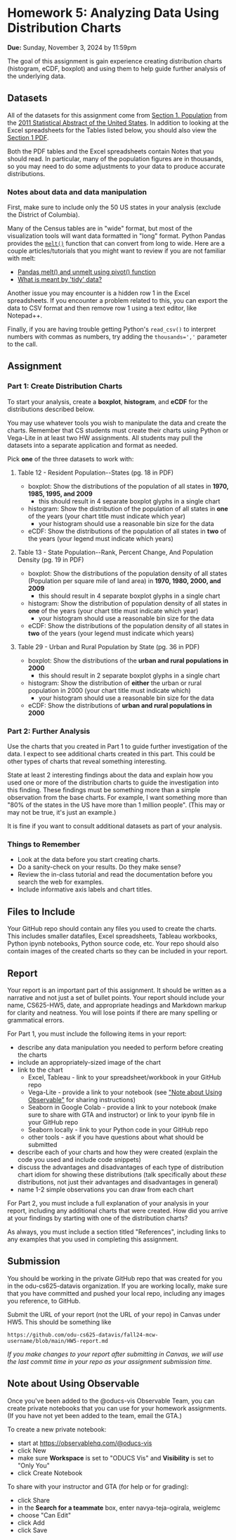 # Homework 5: Analyzing Data Using Distribution Charts

**Due:** Sunday, November 3, 2024 by 11:59pm  

The goal of this assignment is gain experience creating distribution charts (histogram, eCDF, boxplot) and using them to help guide further analysis of the underlying data.

## Datasets

All of the datasets for this assignment come from [Section 1. Population](https://www.census.gov/library/publications/2010/compendia/statab/130ed/population.html) from the [2011 Statistical Abstract of the United States](https://www.census.gov/library/publications/2010/compendia/statab/130ed.html). In addition to looking at the Excel spreadsheets for the Tables listed below, you should also view the [Section 1 PDF](https://www2.census.gov/library/publications/2010/compendia/statab/130ed/tables/pop.pdf). 

Both the PDF tables and the Excel spreadsheets contain Notes that you should read. In particular, many of the population figures are in thousands, so you may need to do some adjustments to your data to produce accurate distributions.

### Notes about data and data manipulation

First, make sure to include only the 50 US states in your analysis (exclude the District of Columbia). 

Many of the Census tables are in "wide" format, but most of the visualization tools will want data formatted in "long" format. Python Pandas provides the [`melt()`](https://pandas.pydata.org/docs/reference/api/pandas.melt.html) function that can convert from long to wide.  Here are a couple articles/tutorials that you might want to review if you are not familiar with melt:
* [Pandas melt() and unmelt using pivot() function](https://www.digitalocean.com/community/tutorials/pandas-melt-unmelt-pivot-function)
* [What is meant by 'tidy' data?](https://anvil.works/blog/tidy-data)

Another issue you may encounter is a hidden row 1 in the Excel spreadsheets. If you encounter a problem related to this, you can export the data to CSV format and then remove row 1 using a text editor, like Notepad++.

Finally, if you are having trouble getting Python's `read_csv()` to interpret numbers with commas as numbers, try adding the `thousands=','` parameter to the call.

## Assignment

### Part 1: Create Distribution Charts

To start your analysis, create a **boxplot**, **histogram**, and **eCDF** for the distributions described below. 

You may use whatever tools you wish to manipulate the data and create the charts. Remember that CS students must create their charts using Python or Vega-Lite in at least two HW assignments. All students may pull the datasets into a separate application and format as needed.  

Pick **one** of the three datasets to work with:

1) Table 12 - Resident Population--States (pg. 18 in PDF)
   * boxplot: Show the distributions of the population of all states in **1970, 1985, 1995, and 2009**
      * this should result in 4 separate boxplot glyphs in a single chart
   * histogram: Show the distribution of the population of all states in **one** of the years (your chart title must indicate which year)
      * your histogram should use a reasonable bin size for the data
   * eCDF: Show the distributions of the population of all states in **two** of the years (your legend must indicate which years)
   
2) Table 13 - State Population--Rank, Percent Change, And Population Density (pg. 19 in PDF)
   * boxplot: Show the distributions of the population density of all states (Population per square mile of land area) in **1970, 1980, 2000, and 2009** 
      * this should result in 4 separate boxplot glyphs in a single chart
   * histogram: Show the distribution of population density of all states in **one** of the years (your chart title must indicate which year)
      * your histogram should use a reasonable bin size for the data
   * eCDF: Show the distributions of the population density of all states in **two** of the years (your legend must indicate which years)

3) Table 29 - Urban and Rural Population by State (pg. 36 in PDF)
   * boxplot: Show the distributions of the **urban and rural populations in 2000** 
      * this should result in 2 separate boxplot glyphs in a single chart
   * histogram: Show the distribution of **either** the urban or rural population in 2000 (your chart title must indicate which)
      * your histogram should use a reasonable bin size for the data
   * eCDF: Show the distributions of **urban and rural populations in 2000**

### Part 2: Further Analysis

Use the charts that you created in Part 1 to guide further investigation of the data.  I expect to see additional charts created in this part.  This could be other types of charts that reveal something interesting.

State at least 2 interesting findings about the data and explain how you used one or more of the distribution charts to guide the investigation into this finding. These findings must be something more than a simple observation from the base charts. For example, I want something more than "80% of the states in the US have more than 1 million people". (This may or may not be true, it's just an example.)

It is fine if you want to consult additional datasets as part of your analysis.

### Things to Remember
* Look at the data before you start creating charts.
* Do a sanity-check on your results.  Do they make sense? 
* Review the in-class tutorial and read the documentation before you search the web for examples.
* Include informative axis labels and chart titles.

## Files to Include

Your GitHub repo should contain any files you used to create the charts. This includes smaller datafiles, Excel spreadsheets, Tableau workbooks, Python ipynb notebooks, Python source code, etc. Your repo should also contain images of the created charts so they can be included in your report.

## Report

Your report is an important part of this assignment.  It should be written as a narrative and not just a set of bullet points.  Your report should include your name, CS625-HW5, date, and appropriate headings and Markdown markup for clarity and neatness. You will lose points if there are many spelling or grammatical errors. 

For Part 1, you must include the following items in your report:
* describe any data manipulation you needed to perform before creating the charts
* include an appropriately-sized image of the chart
* link to the chart
    * Excel, Tableau - link to your spreadsheet/workbook in your GitHub repo
    * Vega-Lite - provide a link to your notebook (see ["Note about Using Observable"](#note-about-using-observable) for sharing instructions)
    * Seaborn in Google Colab - provide a link to your notebook (make sure to share with GTA and instructor) or link to your ipynb file in your GitHub repo
    * Seaborn locally - link to your Python code in your GitHub repo
    * other tools - ask if you have questions about what should be submitted
* describe each of your charts and how they were created (explain the code you used and include code snippets)
* discuss the advantages and disadvantages of each type of distribution chart idiom for showing these distributions (talk specifically about *these* distributions, not just their advantages and disadvantages in general)
* name 1-2 simple observations you can draw from each chart

For Part 2, you must include a full explanation of your analysis in your report, including any additional charts that were created.  How did you arrive at your findings by starting with one of the distribution charts?

As always, you must include a section titled "References", including links to any examples that you used in completing this assignment.

## Submission

You should be working in the private GitHub repo that was created for you in the odu-cs625-datavis organization. If you are working locally, make sure that you have committed and pushed your local repo, including any images you reference, to GitHub.

Submit the URL of your report (not the URL of your repo) in Canvas under HW5. This should be something like

`https://github.com/odu-cs625-datavis/fall24-mcw-username/blob/main/HW5-report.md`

*If you make changes to your report after submitting in Canvas, we will use the last commit time in your repo as your assignment submission time.*

## Note about Using Observable

Once you've been added to the @oducs-vis Observable Team, you can create private notebooks that you can use for your homework assignments. (If you have not yet been added to the team, email the GTA.)

To create a new private notebook:

* start at https://observablehq.com/@oducs-vis
* click New
* make sure **Workspace** is set to "ODUCS Vis" and **Visibility** is set to "Only You"
* click Create Notebook

To share with your instructor and GTA (for help or for grading):

* click Share
* in the **Search for a teammate** box, enter navya-teja-ogirala, weiglemc
* choose "Can Edit"
* click Add
* click Save
